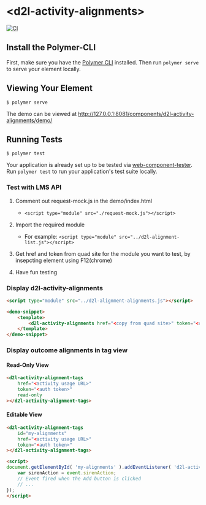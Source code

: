 # \<d2l-activity-alignments\>

[![CI][CI Badge]][CI Workflows]

## Install the Polymer-CLI

First, make sure you have the [Polymer CLI](https://www.npmjs.com/package/polymer-cli) installed. Then run `polymer serve` to serve your element locally.

## Viewing Your Element

```
$ polymer serve
```
The demo can be viewed at http://127.0.0.1:8081/components/d2l-activity-alignments/demo/

## Running Tests

```
$ polymer test
```

Your application is already set up to be tested via [web-component-tester](https://github.com/Polymer/web-component-tester). Run `polymer test` to run your application's test suite locally.

### Test with LMS API

1. Comment out request-mock.js in the demo/index.html
	* `<script type="module" src="./request-mock.js"></script>`

2. Import the required module
	* For example: `<script type="module" src="../d2l-alignment-list.js"></script>`

3. Get href and token from quad site for the module you want to test, by insepcting element using F12(chrome)

4. Have fun testing

### Display d2l-activity-alignments

```html
<script type="module" src="../d2l-alignment-alignments.js"></script>

<demo-snippet>
	<template>
		<d2l-activity-alignments href="<copy from quad site>" token="<copy from quad site>"></d2l-activity-alignments>
	</template>
</demo-snippet>
```

### Display outcome alignments in tag view

#### Read-Only View

```html
<d2l-activity-alignment-tags
	href="<activity usage URL>"
	token="<auth token>"
	read-only
></d2l-activity-alignment-tags>
```

#### Editable View

```html
<d2l-activity-alignment-tags
	id="my-alignments"
	href="<activity usage URL>"
	token="<auth token>"
></d2l-activity-alignment-tags>

<script>
document.getElementById( 'my-alignments' ).addEventListener( 'd2l-activity-alignment-tags-update', function( event ) {
	var sirenAction = event.sirenAction;
	// Event fired when the Add button is clicked
	// ...
});
</script>
```

<!-- links -->
[CI Badge]: https://github.com/Brightspace/d2l-activity-alignments/workflows/CI/badge.svg?branch=master
[CI Workflows]: https://github.com/Brightspace/d2l-activity-alignments/actions?query=workflow%3ACI+branch%3Amaster
